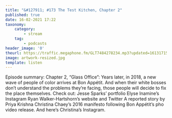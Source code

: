 ```yaml
---
title: "&#127911; #173 The Test Kitchen, Chapter 2"
published: true
date: 16-02-2021 17:22
taxonomy:
    category:
        - stream
    tag:
        - podcasts
header_image: '0'
theurl: https://traffic.megaphone.fm/GLT7484278234.mp3?updated=1613171574
image: artwork-resized.jpg
template: listen
--- 
```

Episode summary: Chapter 2, “Glass Office”: Years later, in 2018, a new wave of people of color arrives at Bon Appétit. And when their white bosses don’t understand the problems they’re facing, those people will decide to fix the place themselves. Check out: Jesse Sparks’ portfolio Elyse Inamine’s Instagram Ryan Walker-Hartshorn’s website and Twitter A reported story by Priya Krishna Christina Chaey’s 2016 manifesto following Bon Appétit’s pho video release. And here’s Christina’s Instagram.
